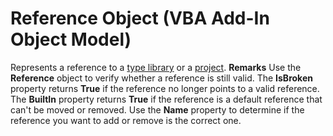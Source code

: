 
# Reference Object (VBA Add-In Object Model)



Represents a reference to a  [type library](b8bdf64f-5920-1ae9-16d0-b26d09524a30.md) or a [project](b8bdf64f-5920-1ae9-16d0-b26d09524a30.md).
 **Remarks**
Use the  **Reference** object to verify whether a reference is still valid.
The  **IsBroken** property returns **True** if the reference no longer points to a valid reference. The **BuiltIn** property returns **True** if the reference is a default reference that can't be moved or removed. Use the **Name** property to determine if the reference you want to add or remove is the correct one.
